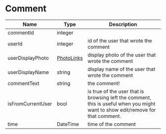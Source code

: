 Comment
=

|Name|Type|Description|
|----|----|-----------|
|commentId|integer||
|userId|integer|id of the user that wrote the comment|
|userDisplayPhoto|[PhotoLinks](https://github.com/zazzlife/api-docs/blob/master/objects/PhotoLinks.md)|display photo of the user that wrote the comment|
|userDisplayName|string|display name of the user that wrote the comment|
|commentText|string|the comment!|
|isFromCurrentUser|bool|is true of the user that is browsing left the comment, this is useful when you might want to show edit/remove for that comment.|
|time|DateTime|time of the comment|
